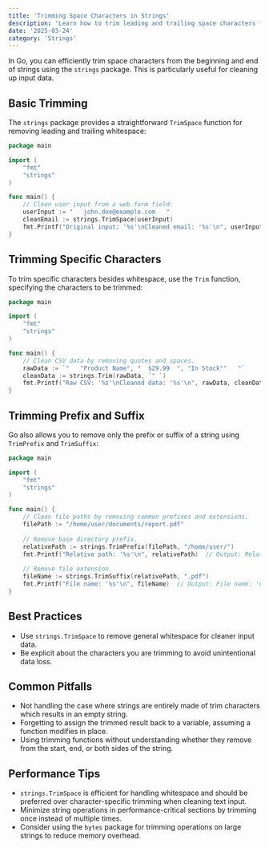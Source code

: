 ```yaml
---
title: 'Trimming Space Characters in Strings'
description: 'Learn how to trim leading and trailing space characters from strings in Go using the strings package'
date: '2025-03-24'
category: 'Strings'
---
```


In Go, you can efficiently trim space characters from the beginning and end of strings using the `strings` package. This is particularly useful for cleaning up input data.

## Basic Trimming

The `strings` package provides a straightforward `TrimSpace` function for removing leading and trailing whitespace:

```go
package main

import (
	"fmt"
	"strings"
)

func main() {
	// Clean user input from a web form field.
	userInput := "   john.doe@example.com   "
	cleanEmail := strings.TrimSpace(userInput)
	fmt.Printf("Original input: '%s'\nCleaned email: '%s'\n", userInput, cleanEmail)  // Output: Original input: '   john.doe@example.com   '\nCleaned email: 'john.doe@example.com'
}
```

## Trimming Specific Characters

To trim specific characters besides whitespace, use the `Trim` function, specifying the characters to be trimmed:

```go
package main

import (
	"fmt"
	"strings"
)

func main() {
	// Clean CSV data by removing quotes and spaces.
	rawData := `"   "Product Name", "  $29.99  ", "In Stock""   "`
	cleanData := strings.Trim(rawData, `" `)
	fmt.Printf("Raw CSV: '%s'\nCleaned data: '%s'\n", rawData, cleanData)  // Output: Raw CSV: '"   "Product Name", "  $29.99  ", "In Stock""   "'\nCleaned data: 'Product Name", "  $29.99  ", "In Stock'
}
```

## Trimming Prefix and Suffix

Go also allows you to remove only the prefix or suffix of a string using `TrimPrefix` and `TrimSuffix`:

```go
package main

import (
	"fmt"
	"strings"
)

func main() {
	// Clean file paths by removing common prefixes and extensions.
	filePath := "/home/user/documents/report.pdf"
	
	// Remove base directory prefix.
	relativePath := strings.TrimPrefix(filePath, "/home/user/")
	fmt.Printf("Relative path: '%s'\n", relativePath)  // Output: Relative path: 'documents/report.pdf'
	
	// Remove file extension.
	fileName := strings.TrimSuffix(relativePath, ".pdf")
	fmt.Printf("File name: '%s'\n", fileName)  // Output: File name: 'documents/report'
}
```

## Best Practices

- Use `strings.TrimSpace` to remove general whitespace for cleaner input data.
- Be explicit about the characters you are trimming to avoid unintentional data loss.

## Common Pitfalls

- Not handling the case where strings are entirely made of trim characters which results in an empty string.
- Forgetting to assign the trimmed result back to a variable, assuming a function modifies in place.
- Using trimming functions without understanding whether they remove from the start, end, or both sides of the string.

## Performance Tips

- `strings.TrimSpace` is efficient for handling whitespace and should be preferred over character-specific trimming when cleaning text input.
- Minimize string operations in performance-critical sections by trimming once instead of multiple times.
- Consider using the `bytes` package for trimming operations on large strings to reduce memory overhead.